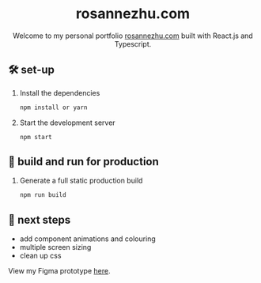 <!-- <p align="center">
  <img src="https://img.icons8.com/color/48/000000/magritte.png"/>
</p> -->
<h1 align="center">
  rosannezhu.com 
</h1>
<p align="center">
  Welcome to my personal portfolio <a href="https://rosannezhu.com" target="_blank">rosannezhu.com</a> built with React.js and Typescript.
</p>

<!-- <img width="1306" alt="Screen Shot 2021-03-15 at 8 29 18 PM" src="https://user-images.githubusercontent.com/32211479/111238274-24f8b100-85cd-11eb-9d5a-00f07cbc05e9.png"> -->

## 🛠 set-up

1. Install the dependencies

   ```sh
   npm install or yarn
   ```

2. Start the development server

   ```sh
   npm start
   ```

## 🚀 build and run for production

1. Generate a full static production build

   ```sh
   npm run build
   ```


## 🎨 next steps
- add component animations and colouring
- multiple screen sizing
- clean up css


View my Figma prototype <a href="https://www.figma.com/file/NZjTgi0xLD86zIzymeD7Ff/updated-port-(Copy)?type=design&node-id=0%3A1&mode=design&t=DLWlQEaS8LiLcfQC-1" target="_blank">here</a>.
